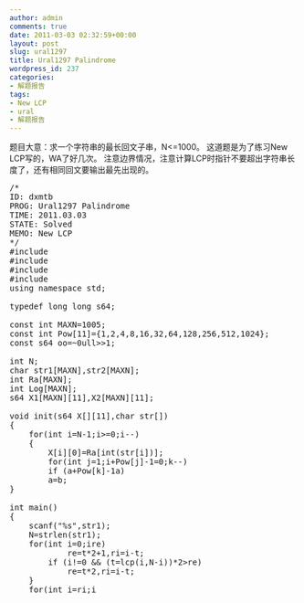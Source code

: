 ```yaml
---
author: admin
comments: true
date: 2011-03-03 02:32:59+00:00
layout: post
slug: ural1297
title: Ural1297 Palindrome
wordpress_id: 237
categories:
- 解题报告
tags:
- New LCP
- ural
- 解题报告
---
```


题目大意：求一个字符串的最长回文子串，N<=1000。
这道题是为了练习New LCP写的，WA了好几次。
注意边界情况，注意计算LCP时指针不要超出字符串长度了，还有相同回文要输出最先出现的。
<pre lang="CPP">
/*
ID: dxmtb
PROG: Ural1297 Palindrome
TIME: 2011.03.03
STATE: Solved
MEMO: New LCP
*/
#include <cstdio>
#include <cstdlib>
#include <cstring>
#include <algorithm>
using namespace std;

typedef long long s64;

const int MAXN=1005;
const int Pow[11]={1,2,4,8,16,32,64,128,256,512,1024};
const s64 oo=~0ull>>1;

int N;
char str1[MAXN],str2[MAXN];
int Ra[MAXN];
int Log[MAXN];
s64 X1[MAXN][11],X2[MAXN][11];

void init(s64 X[][11],char str[])
{
	for(int i=N-1;i>=0;i--)
	{
		X[i][0]=Ra[int(str[i])];
		for(int j=1;i+Pow[j]-1<N;j++)
			X[i][j]=((X[i][j-1]*Ra[j])^X[i+Pow[j-1]][j-1])&oo;
	}
}

inline int LOG2(int a)
{
	return Log[a];
}

inline int lcp(int a,int b)
{
	int re=0;
	for(int k=LOG2(N-max(a,b));k>=0;k--)
		if (a+Pow[k]-1<N && b+Pow[k]-1<N && X1[a][k]==X2[b][k])
			a+=Pow[k],b+=Pow[k],re+=Pow[k];
	return re;
}

inline void Max(int &a,int b)
{
	if (b>a)
		a=b;
}

int main()
{
	scanf("%s",str1);
	N=strlen(str1);
	for(int i=0;i<N;i++)
		str2[i]=str1[N-1-i];
	for(int i=0;i<255;i++)
		Ra[i]=rand();
	for(int i=2;i<N;i++)
		Log[i]=Log[i/2]+1;
	init(X1,str1);
	init(X2,str2);
	int re=1,ri=0;
	for(int i=0;i<N;i++)
	{
		int t;
		if (i!=0 && i!=N-1 && (t=lcp(i+1,N-i))*2+1>re)
			re=t*2+1,ri=i-t;
		if (i!=0 && (t=lcp(i,N-i))*2>re)
			re=t*2,ri=i-t;
	}
	for(int i=ri;i<ri+re;i++)
		printf("%c",str1[i]);
	printf("n");
//	printf("%dn",re);
	return 0;
}
</pre>